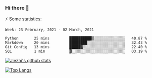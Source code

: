 ### Hi there 👋

⚡ Some statistics:

<!--START_SECTION:waka-->
```text
Week: 23 February, 2021 - 02 March, 2021

Python       25 mins         ██████████▒░░░░░░░░░░░░░░   40.87 % 
Markdown     20 mins         ████████░░░░░░░░░░░░░░░░░   32.43 % 
Git Config   13 mins         █████▓░░░░░░░░░░░░░░░░░░░   22.40 % 
SQL          1 min           ▓░░░░░░░░░░░░░░░░░░░░░░░░   03.19 % 
```
<!--END_SECTION:waka-->

[![Jiezhi's github stats](https://github-readme-stats.vercel.app/api?username=Jiezhi&show_icons=true)](https://github.com/Jiezhi/github-readme-stats)

[![Top Langs](https://github-readme-stats.vercel.app/api/top-langs/?username=Jiezhi&hide=javascript,html)](https://github.com/Jiezhi/github-readme-stats)
<!--
**Jiezhi/Jiezhi** is a ✨ _special_ ✨ repository because its `README.md` (this file) appears on your GitHub profile.

Here are some ideas to get you started:

- 🔭 I’m currently working on ...
- 🌱 I’m currently learning ...
- 👯 I’m looking to collaborate on ...
- 🤔 I’m looking for help with ...
- 💬 Ask me about ...
- 📫 How to reach me: ...
- 😄 Pronouns: ...
- ⚡ Fun fact: ...
-->


